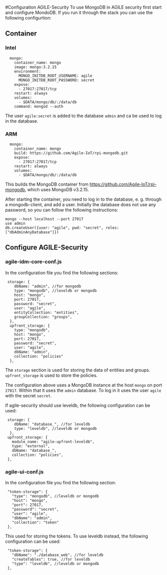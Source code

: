 #Configuration AGILE-Security
To use MongoDB in AGILE security first start and configure MondoDB. If you run it through the stack you can use the following configurtion:

## Container
### Intel

      mongo:
        container_name: mongo
        image: mongo:3.2.15
        environment:
          MONGO_INITDB_ROOT_USERNAME: agile
          MONGO_INITDB_ROOT_PASSWORD: secret
        expose:
          - 27017:27017/tcp
        restart: always
        volumes:
          - $DATA/mongo/db/:/data/db
        command: mongod --auth

The user ```agile:secret``` is added to the database ```admin``` and ca be used to log in the database.

### ARM 

      mongo:
        container_name: mongo
        build: https://github.com/Agile-IoT/rpi-mongodb.git
        expose:
          - 27017:27017/tcp
        restart: always
        volumes:
          - $DATA/mongo/db/:/data/db
This builds the MongoDB container from https://github.com/Agile-IoT/rpi-mongodb, which uses MongoDB v3.2.15.
      
After starting the container, you need to log in to the database, e. g. through a mongodb-client, and add a user. Initially the database does not use any password, so you can follow the following instructions:

    mongo --host localhost --port 27017
    use admin
    db.createUser({user: "agile", pwd: "secret", roles: ["dbAdminAnyDatabase"]})

## Configure AGILE-Security
### agile-idm-core-conf.js
In the configuration file you find the following sections:

     storage: {
        dbName: "admin", //for mongodb
        type: "mongodb", //leveldb or mongodb
        host: "mongo",
        port: 27017,
        password: "secret",
        user: "agile",
        entityCollection: "entities",
        groupCollection: "groups",
      },
      upfront_storage: {
        type: "mongodb",
        host: "mongo",
        port: 27017,
        password: "secret",
        user: "agile",
        dbName: "admin",
        collection: "policies"
      },
      
The ```storage``` section is used for storing the data of entities and groups. ```upfront_storage``` is used to store the policies.

The configuration above uses a MongoDB instance at the host ```mongo``` on port ```27017```. Within that it uses the ```admin``` database. 
To log in it uses the user ```agile``` with the secret ```secret```.

If agile-security should use leveldb, the following configuration can be used:

     storage: {
        dbName: "database_", //for leveldb
        type: "leveldb", //leveldb or mongodb
      },
     upfront_storage: {
       module_name: "agile-upfront-leveldb",
       type: "external",
       dbName: "database_",
       collection: "policies",
     },
     
### agile-ui-conf.js
In the configuration file you find the following section:

     "token-storage": {
       "type": "mongodb", //leveldb or mongodb
       "host": "mongo",
       "port": 27017,
       "password": "secret",
       "user": "agile",
       "dbName": "admin",
       "collection": "token"
     },

This used for storing the tokens.
To use leveldb instead, the following configuration can be used:

     "token-storage": {
       "dbName": "./database_web", //for leveldb
       "createTables": true, //for leveldb
       "type": "leveldb", //leveldb or mongodb
     },